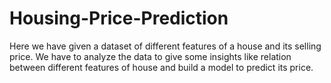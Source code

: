# Housing-Price-Prediction
Here we have given a dataset of different features of a house and its selling price. We have to analyze the data to give some insights like relation between different features of house and build a model to predict its price.
